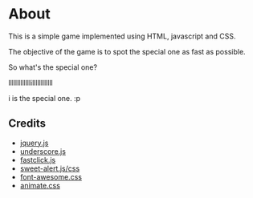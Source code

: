 # About
This is a simple game implemented using HTML, javascript and CSS.

The objective of the game is to spot the special one as fast as possible.

So what's the special one?

lllllllllllllillllllllllll

i is the special one. :p

## Credits
- [jquery.js](https://github.com/jquery/jquery)
- [underscore.js](https://github.com/jashkenas/underscore/)
- [fastclick.js](https://github.com/ftlabs/fastclick)
- [sweet-alert.js/css](https://github.com/t4t5/sweetalert)
- [font-awesome.css](https://github.com/FortAwesome/Font-Awesome)
- [animate.css](https://github.com/daneden/animate.css)
